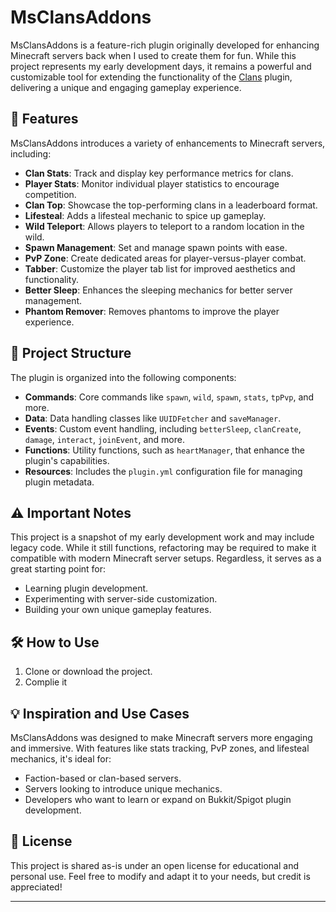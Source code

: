 # MsClansAddons

MsClansAddons is a feature-rich plugin originally developed for enhancing Minecraft servers back when I used to create them for fun. While this project represents my early development days, it remains a powerful and customizable tool for extending the functionality of the [Clans](https://www.spigotmc.org/resources/clans-clan-system-1-7-1-16.22304/) plugin, delivering a unique and engaging gameplay experience.

## 🚀 Features

MsClansAddons introduces a variety of enhancements to Minecraft servers, including:

- **Clan Stats**: Track and display key performance metrics for clans.
- **Player Stats**: Monitor individual player statistics to encourage competition.
- **Clan Top**: Showcase the top-performing clans in a leaderboard format.
- **Lifesteal**: Adds a lifesteal mechanic to spice up gameplay.
- **Wild Teleport**: Allows players to teleport to a random location in the wild.
- **Spawn Management**: Set and manage spawn points with ease.
- **PvP Zone**: Create dedicated areas for player-versus-player combat.
- **Tabber**: Customize the player tab list for improved aesthetics and functionality.
- **Better Sleep**: Enhances the sleeping mechanics for better server management.
- **Phantom Remover**: Removes phantoms to improve the player experience.

## 📂 Project Structure

The plugin is organized into the following components:

- **Commands**: Core commands like `spawn`, `wild`, `spawn`, `stats`, `tpPvp`, and more.
- **Data**: Data handling classes like `UUIDFetcher` and `saveManager`.
- **Events**: Custom event handling, including `betterSleep`, `clanCreate`, `damage`, `interact`, `joinEvent`, and more.
- **Functions**: Utility functions, such as `heartManager`, that enhance the plugin's capabilities.
- **Resources**: Includes the `plugin.yml` configuration file for managing plugin metadata.

## ⚠️ Important Notes

This project is a snapshot of my early development work and may include legacy code. While it still functions, refactoring may be required to make it compatible with modern Minecraft server setups. Regardless, it serves as a great starting point for:

- Learning plugin development.
- Experimenting with server-side customization.
- Building your own unique gameplay features.

## 🛠 How to Use

1. Clone or download the project.
2. Complie it

## 💡 Inspiration and Use Cases

MsClansAddons was designed to make Minecraft servers more engaging and immersive. With features like stats tracking, PvP zones, and lifesteal mechanics, it's ideal for:

- Faction-based or clan-based servers.
- Servers looking to introduce unique mechanics.
- Developers who want to learn or expand on Bukkit/Spigot plugin development.

## 📜 License

This project is shared as-is under an open license for educational and personal use. Feel free to modify and adapt it to your needs, but credit is appreciated!

---

